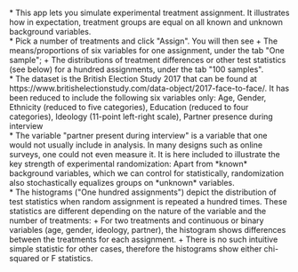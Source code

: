 <br>  
* This app lets you simulate experimental treatment assignment. It illustrates how in expectation, treatment groups are equal on all known and unknown background variables. 
<br>  
* Pick a number of treatments and click "Assign". You will then see
    + The means/proportions of six variables for one assignment, under the tab "One sample";
    + The distributions of treatment differences or other test statistics (see below) for a hundred assignments, under the tab "100 samples".
<br>  
* The dataset is the British Election Study 2017 that can be found at https://www.britishelectionstudy.com/data-object/2017-face-to-face/. It has been reduced to include the following six variables only: Age, Gender, Ethnicity (reduced to five categories), Education (reduced to four categories), Ideology (11-point left-right scale), Partner presence during interview
<br>  
* The variable "partner present during interview" is a variable that one would not usually include in analysis. In many designs such as online surveys, one could not even measure it. It is here included to illustrate the key strength of experimental randomization: Apart from *known* background variables, which we can control for statistically, randomization also stochastically equalizes groups on *unknown* variables. 
<br>  
* The histograms ("One hundred assignments") depict the distribution of test statistics when random assignment is repeated a hundred times. These statistics are different depending on the nature of the variable and the number of treatments:
    + For two treatments and continuous or binary variables (age, gender, ideology, partner), the histogram shows differences between the treatments for each assignment.
    + There is no such intuitive simple statistic for other cases, therefore the histograms show either chi-squared or F statistics.

